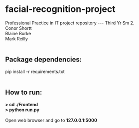 # facial-recognition-project
Professional Practice in IT project repository --- Third Yr Sm 2.
</br>Conor Shortt</br>
Blaine Burke</br>
Mark Reilly</br></br>
## Package dependencies:</br>
pip install -r requirements.txt</br></br>
## How to run:</br>
<b>> cd ./Frontend</b></br>
<b>> python run.py</b></br></br>
Open web browser and go to <b>127.0.0.1:5000</b>
